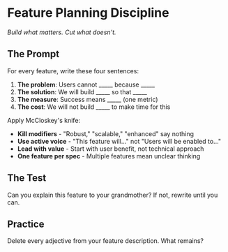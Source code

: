 # Feature Planning Discipline

*Build what matters. Cut what doesn't.*

## The Prompt

For every feature, write these four sentences:

1. **The problem**: Users cannot _____ because _____
2. **The solution**: We will build _____ so that _____
3. **The measure**: Success means _____ (one metric)
4. **The cost**: We will not build _____ to make time for this

Apply McCloskey's knife:

- **Kill modifiers** - "Robust," "scalable," "enhanced" say nothing
- **Use active voice** - "This feature will..." not "Users will be enabled to..."
- **Lead with value** - Start with user benefit, not technical approach
- **One feature per spec** - Multiple features mean unclear thinking

## The Test

Can you explain this feature to your grandmother? If not, rewrite until you can.

## Practice

Delete every adjective from your feature description. What remains?